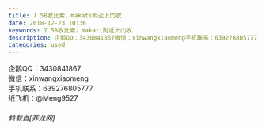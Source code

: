```yaml
---
title: 7.58收比索，makati附近上门收
date: 2018-12-23 10:36
keywords: 7.58收比索，makati附近上门收
description: 企鹅QQ：3430841867微信：xinwangxiaomeng手机联系：639276805777纸飞机：@Meng9527
categories: used
---
```

<td class="t_f" id="postmessage_2538268">

企鹅QQ：3430841867<br/>
微信：xinwangxiaomeng<br/>
手机联系：639276805777<br/>
纸飞机：@Meng9527</td>
###### 转载自[菲龙网]